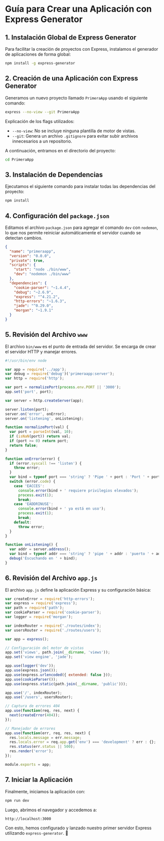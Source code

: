 # Guía para Crear una Aplicación con Express Generator

## 1. Instalación Global de Express Generator
Para facilitar la creación de proyectos con Express, instalamos el generador de aplicaciones de forma global:

```sh
npm install -g express-generator
```

## 2. Creación de una Aplicación con Express Generator
Generamos un nuevo proyecto llamado `PrimeraApp` usando el siguiente comando:

```sh
express --no-view --git PrimeraApp
```

Explicación de los flags utilizados:
- `--no-view`: No se incluye ninguna plantilla de motor de vistas.
- `--git`: Genera un archivo `.gitignore` para evitar subir archivos innecesarios a un repositorio.

A continuación, entramos en el directorio del proyecto:

```sh
cd PrimeraApp
```

## 3. Instalación de Dependencias
Ejecutamos el siguiente comando para instalar todas las dependencias del proyecto:

```sh
npm install
```

## 4. Configuración del `package.json`
Editamos el archivo `package.json` para agregar el comando `dev` con `nodemon`, lo que nos permite reiniciar automáticamente el servidor cuando se detectan cambios.

```json
{
  "name": "primeraapp",
  "version": "0.0.0",
  "private": true,
  "scripts": {
    "start": "node ./bin/www",
    "dev": "nodemon ./bin/www"
  },
  "dependencies": {
    "cookie-parser": "~1.4.4",
    "debug": "~2.6.9",
    "express": "^4.21.2",
    "http-errors": "~1.6.3",
    "jade": "^0.29.0",
    "morgan": "~1.9.1"
  }
}
```

## 5. Revisión del Archivo `www`
El archivo `bin/www` es el punto de entrada del servidor. Se encarga de crear el servidor HTTP y manejar errores.

```js
#!/usr/bin/env node

var app = require('../app');
var debug = require('debug')('primeraapp:server');
var http = require('http');

var port = normalizePort(process.env.PORT || '3000');
app.set('port', port);

var server = http.createServer(app);

server.listen(port);
server.on('error', onError);
server.on('listening', onListening);

function normalizePort(val) {
  var port = parseInt(val, 10);
  if (isNaN(port)) return val;
  if (port >= 0) return port;
  return false;
}

function onError(error) {
  if (error.syscall !== 'listen') {
    throw error;
  }
  var bind = typeof port === 'string' ? 'Pipe ' + port : 'Port ' + port;
  switch (error.code) {
    case 'EACCES':
      console.error(bind + ' requiere privilegios elevados');
      process.exit(1);
      break;
    case 'EADDRINUSE':
      console.error(bind + ' ya está en uso');
      process.exit(1);
      break;
    default:
      throw error;
  }
}

function onListening() {
  var addr = server.address();
  var bind = typeof addr === 'string' ? 'pipe ' + addr : 'puerto ' + addr.port;
  debug('Escuchando en ' + bind);
}
```

## 6. Revisión del Archivo `app.js`
El archivo `app.js` define la aplicación Express y su configuración básica:

```js
var createError = require('http-errors');
var express = require('express');
var path = require('path');
var cookieParser = require('cookie-parser');
var logger = require('morgan');

var indexRouter = require('./routes/index');
var usersRouter = require('./routes/users');

var app = express();

// Configuración del motor de vistas
app.set('views', path.join(__dirname, 'views'));
app.set('view engine', 'jade');

app.use(logger('dev'));
app.use(express.json());
app.use(express.urlencoded({ extended: false }));
app.use(cookieParser());
app.use(express.static(path.join(__dirname, 'public')));

app.use('/', indexRouter);
app.use('/users', usersRouter);

// Captura de errores 404
app.use(function(req, res, next) {
  next(createError(404));
});

// Manejador de errores
app.use(function(err, req, res, next) {
  res.locals.message = err.message;
  res.locals.error = req.app.get('env') === 'development' ? err : {};
  res.status(err.status || 500);
  res.render('error');
});

module.exports = app;
```

## 7. Iniciar la Aplicación
Finalmente, iniciamos la aplicación con:

```sh
npm run dev
```

Luego, abrimos el navegador y accedemos a:

```
http://localhost:3000
```

Con esto, hemos configurado y lanzado nuestro primer servidor Express utilizando `express-generator`. 🎉

